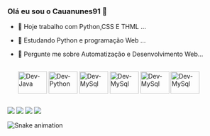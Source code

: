 ### Olá eu sou o Cauanunes91 👋

- 🔭 Hoje trabalho com Python,CSS E THML ...
- 🌱 Estudando Python e programação Web ...
- 💬 Pergunte me sobre Automatização e Desenvolvimento Web...


  <div style="display: inline_block"><br>
  <img align="center" alt="Dev-Java" height="50" width="65" src="https://cdn.jsdelivr.net/gh/devicons/devicon/icons/java/java-original-wordmark.svg">
  <img align="center" alt="Dev-Python" height="50" width="65" src="https://cdn.jsdelivr.net/gh/devicons/devicon/icons/python/python-original.svg">
  <img align="center" alt="Dev-MySql" height="50" width="65" src="https://cdn.jsdelivr.net/gh/devicons/devicon/icons/mysql/mysql-original.svg">
  <img align="center" alt="Dev-MySql" height="50" width="65" src="https://cdn.jsdelivr.net/gh/devicons/devicon/icons/html5/html5-original-wordmark.svg">
  <img align="center" alt="Dev-MySql" height="50" width="65" src="https://cdn.jsdelivr.net/gh/devicons/devicon/icons/css3/css3-original-wordmark.svg">
  <img align="center" alt="Dev-MySql" height="50" width="65" src="https://cdn.jsdelivr.net/gh/devicons/devicon/icons/vscode/vscode-original.svg">
</div>
  
 ##
  
  <div> 
  <a href="https://www.instagram.com/cauans.xz/" target="_blank"><img src="https://img.shields.io/badge/-Instagram-%23E4405F?style=for-the-badge&logo=instagram&logoColor=white" target="_blank"></a> 
  <a href = "cauavtei@gmail.com"><img src="https://img.shields.io/badge/-Gmail-%23333?style=for-the-badge&logo=gmail&logoColor=white" target="_blank"></a>
  <a href="https://www.linkedin.com/in/cauanunes/" target="_blank"><img src="https://img.shields.io/badge/-LinkedIn-%230077B5?style=for-the-badge&logo=linkedin&logoColor=white" target="_blank"></a> 
    <a href="https://twitter.com/cauans_xz" target="_blank"><img src="https://img.shields.io/badge/Twitter-1DA1F2?style=for-the-badge&logo=twitter&logoColor=white" target="_blank"></a> 
 
  ![Snake animation](https://github.com/Cauanunes91/Cauanunes91/blob/output/github-contribution-grid-snake.svg)
 
</div>

